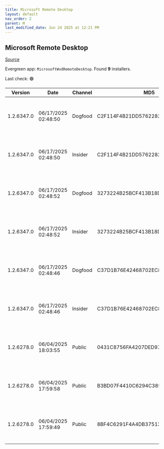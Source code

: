 ```yaml
---
title: Microsoft Remote Desktop
layout: default
nav_order: 2
parent: M
last_modified_date: Jun 24 2025 at 12:21 PM
---
```


## Microsoft Remote Desktop

[Source](https://docs.microsoft.com/en-us/azure/virtual-desktop/connect-windows-7-10)

Evergreen app: `MicrosoftWvdRemoteDesktop`. Found **9** installers.

Last check: 🟢

| Version    | Date                | Channel | MD5                              | Sha2                                                                                                                             | Architecture | URI                                                                                                                                                                                                                                                                  |
| ---------- | ------------------- | ------- | -------------------------------- | -------------------------------------------------------------------------------------------------------------------------------- | ------------ | -------------------------------------------------------------------------------------------------------------------------------------------------------------------------------------------------------------------------------------------------------------------- |
| 1.2.6347.0 | 06/17/2025 02:48:50 | Dogfood | C2F114F4B21DD576228221590A8145A1 | D92D1ECFC7F1E29E8D403DC240AC52F7AFFE1572EB8D65C731A3B5D3D22777C3AC506D4A9C98318B001AAB2FC9628B8F229917D7A72B15A43B6D846556E8980F | ARM64        | [https://res.cdn.office.net/remote-desktop-windows-client/f4b5c383-b107-46a0-b41f-8ae0529290ef/RemoteDesktop_1.2.6347.0_ARM64.msi](https://res.cdn.office.net/remote-desktop-windows-client/f4b5c383-b107-46a0-b41f-8ae0529290ef/RemoteDesktop_1.2.6347.0_ARM64.msi) |
| 1.2.6347.0 | 06/17/2025 02:48:50 | Insider | C2F114F4B21DD576228221590A8145A1 | D92D1ECFC7F1E29E8D403DC240AC52F7AFFE1572EB8D65C731A3B5D3D22777C3AC506D4A9C98318B001AAB2FC9628B8F229917D7A72B15A43B6D846556E8980F | ARM64        | [https://res.cdn.office.net/remote-desktop-windows-client/f4b5c383-b107-46a0-b41f-8ae0529290ef/RemoteDesktop_1.2.6347.0_ARM64.msi](https://res.cdn.office.net/remote-desktop-windows-client/f4b5c383-b107-46a0-b41f-8ae0529290ef/RemoteDesktop_1.2.6347.0_ARM64.msi) |
| 1.2.6347.0 | 06/17/2025 02:48:52 | Dogfood | 3273224B25BCF413B18D6CEF9ADFC2A9 | 8FE0FA86E25CC0F7735BE1F1D74ED8BCA46BAC7A0286E7CA6C9709BC91AC8DEF1AD2A24CAA29F0D6333809377B6C54E80ACA38ACD5DDF9EB67767C0B2DAC17E6 | x64          | [https://res.cdn.office.net/remote-desktop-windows-client/8b1527bb-06c5-4e0a-a9df-87879816252f/RemoteDesktop_1.2.6347.0_x64.msi](https://res.cdn.office.net/remote-desktop-windows-client/8b1527bb-06c5-4e0a-a9df-87879816252f/RemoteDesktop_1.2.6347.0_x64.msi)     |
| 1.2.6347.0 | 06/17/2025 02:48:52 | Insider | 3273224B25BCF413B18D6CEF9ADFC2A9 | 8FE0FA86E25CC0F7735BE1F1D74ED8BCA46BAC7A0286E7CA6C9709BC91AC8DEF1AD2A24CAA29F0D6333809377B6C54E80ACA38ACD5DDF9EB67767C0B2DAC17E6 | x64          | [https://res.cdn.office.net/remote-desktop-windows-client/8b1527bb-06c5-4e0a-a9df-87879816252f/RemoteDesktop_1.2.6347.0_x64.msi](https://res.cdn.office.net/remote-desktop-windows-client/8b1527bb-06c5-4e0a-a9df-87879816252f/RemoteDesktop_1.2.6347.0_x64.msi)     |
| 1.2.6347.0 | 06/17/2025 02:48:46 | Dogfood | C37D1B76E42468702EC85E8A92B4DA79 | FF4F70A60D78F6DB574888A32744EC80273C1AD3A1D073AB2DA3D24B72D8D85CB592D2304C24A3E3352D1D1C60BAB97B32900283711914D47E6DF72585974C0C | x86          | [https://res.cdn.office.net/remote-desktop-windows-client/f58e69b8-dbdd-498d-860c-5ae76659d3fb/RemoteDesktop_1.2.6347.0_x86.msi](https://res.cdn.office.net/remote-desktop-windows-client/f58e69b8-dbdd-498d-860c-5ae76659d3fb/RemoteDesktop_1.2.6347.0_x86.msi)     |
| 1.2.6347.0 | 06/17/2025 02:48:46 | Insider | C37D1B76E42468702EC85E8A92B4DA79 | FF4F70A60D78F6DB574888A32744EC80273C1AD3A1D073AB2DA3D24B72D8D85CB592D2304C24A3E3352D1D1C60BAB97B32900283711914D47E6DF72585974C0C | x86          | [https://res.cdn.office.net/remote-desktop-windows-client/f58e69b8-dbdd-498d-860c-5ae76659d3fb/RemoteDesktop_1.2.6347.0_x86.msi](https://res.cdn.office.net/remote-desktop-windows-client/f58e69b8-dbdd-498d-860c-5ae76659d3fb/RemoteDesktop_1.2.6347.0_x86.msi)     |
| 1.2.6278.0 | 06/04/2025 18:03:55 | Public  | 0431C8756FA4207DED975C4D88A02615 | 582B34402137003CB63A633F5F51CA9F24AF6636F81A40DE0988708BF83DC84688354149AB461F27D1C943BF39D17EFC5F1E5E6E1FD81F9A36ABB3ECC645F9FA | ARM64        | [https://res.cdn.office.net/remote-desktop-windows-client/e4dcb415-fe11-4293-bb69-ed63f6099b97/RemoteDesktop_1.2.6278.0_ARM64.msi](https://res.cdn.office.net/remote-desktop-windows-client/e4dcb415-fe11-4293-bb69-ed63f6099b97/RemoteDesktop_1.2.6278.0_ARM64.msi) |
| 1.2.6278.0 | 06/04/2025 17:59:58 | Public  | B3BD07F4410C6294C3850CDBC840C34C | B70DE574A7509ADCA1562F1804E29CAC92B49A301ADA04242AB2FA22A4E71C8D8EE19ACB8B9B3F0E1E2A1A8C1652ECD59F1CCB87D0E4BB996BFD9318AE7445EB | x64          | [https://res.cdn.office.net/remote-desktop-windows-client/616d6fe1-f5fb-4e57-affc-33adc8e1d43a/RemoteDesktop_1.2.6278.0_x64.msi](https://res.cdn.office.net/remote-desktop-windows-client/616d6fe1-f5fb-4e57-affc-33adc8e1d43a/RemoteDesktop_1.2.6278.0_x64.msi)     |
| 1.2.6278.0 | 06/04/2025 17:59:49 | Public  | 8BF4C6291F4A4DB375136B3EF595C3FF | CB158373DF38C86EB652D714A5307F97D41088083EB8A6975C7D903E8CACFAA33A1B14423B8A9018799BFA4B391E0B1AF0C2AAD40A688AE064F34F477B7AAEF3 | x86          | [https://res.cdn.office.net/remote-desktop-windows-client/54b91887-6c5c-4090-9456-3ac5aea56d58/RemoteDesktop_1.2.6278.0_x86.msi](https://res.cdn.office.net/remote-desktop-windows-client/54b91887-6c5c-4090-9456-3ac5aea56d58/RemoteDesktop_1.2.6278.0_x86.msi)     |

